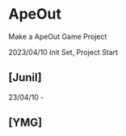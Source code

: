 # ApeOut
Make a ApeOut Game Project

2023/04/10 Init Set, Project Start


## [Junil]
23/04/10 -  
   

## [YMG]

